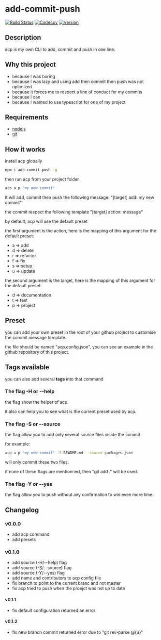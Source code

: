 # add-commit-push

[![Build Status](https://travis-ci.org/dylandoamaral/add-commit-push.svg?branch=master)](https://travis-ci.org/dylandoamaral/add-commit-push)
[![Codecov](https://codecov.io/gh/dylandoamaral/add-commit-push/branch/master/graph/badge.svg)](https://codecov.io/gh/dylandoamaral/add-commit-push)
[![Version](https://img.shields.io/npm/v/add-commit-push.svg)](https://npmjs.org/package/add-commit-push)

## Description

acp is my own CLI to add, commit and push in one line.

## Why this project

- because I was boring
- because I was lazy and using add then commit then push was not optimized
- because it forces me to respect a line of conduct for my commits
- because I can
- because I wanted to use typescript for one of my project

## Requirements

- [nodejs](https://nodejs.org/en/)
- [git](https://git-scm.com/downloads) 

## How it works

install acp globally

```bash
npm i add-commit-push -g
```

then run acp from your project folder

```bash
acp a p "my new commit"
```

it will add, commit then push the following message: "[target] add: my new commit"

the commit respect the following template "[target] action: message"

by default, acp will use the default preset

the first argument is the action, here is the mapping of this argument for the default preset:
- a => add
- d => delete
- r => refactor
- f => fix
- s => setup
- u => update

the second argument is the target, here is the mapping of this argument for the default preset:
- d => documentation
- t => test
- p => project

## Preset

you can add your own preset in the root of your github project to customise the commit message template.

the file should be named "acp.config.json", you can see an example in the github repository of this project.

## Tags available

you can also add several **tags** into that command

### The flag -H or --help

the flag show the helper of acp.

it also can help you to see what is the current preset used by acp.

### The flag -S or --source 

the flag allow you to add only several source files inside the commit. 

for example: 

```bash
acp a p "my new commit" -S README.md --source packages.json
```

will only commit these two files.

if none of these flags are mentionned, then "git add ." will be used.

### The flag -Y or --yes

the flag allow you to push without any confirmation to win even more time.

## Changelog

### v0.0.0

- add acp command
- add presets

### v0.1.0

- add source (-H/--help) flag
- add source (-S/--source) flag
- add source (-Y/--yes) flag
- add name and contributors to acp config file
- fix branch to point to the current branc and not master
- fix acp tried to push when the proejct was not up to date

#### v0.1.1

- fix default configuration returned an error

#### v0.1.2

- fix new branch commit returned error due to "git rev-parse @{u}"